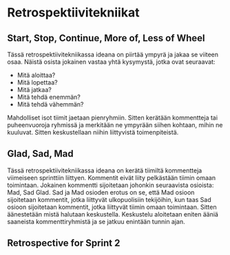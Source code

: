 # Retrospektiivitekniikat

## Start, Stop, Continue, More of, Less of Wheel

Tässä retrospektiivitekniikassa ideana on piirtää ympyrä ja jakaa se viiteen osaa. Näistä osista jokainen vastaa yhtä kysymystä, jotka ovat seuraavat:

- Mitä aloittaa?
- Mitä lopettaa?
- Mitä jatkaa?
- Mitä tehdä enemmän?
- Mitä tehdä vähemmän?

Mahdolliset isot tiimit jaetaan pienryhmiin. Sitten kerätään kommentteja tai puheenvuoroja ryhmissä ja merkitään ne ympyrään siihen kohtaan, mihin ne kuuluvat. Sitten keskustellaan niihin liittyvistä toimenpiteistä. 

## Glad, Sad, Mad

Tässä retrospektiivitekniikassa ideana on kerätä tiimiltä kommentteja viimeiseen sprinttiin liittyen. Kommentit eivät liity pelkästään tiimin omaan toimintaan. Jokainen kommentti sijoitetaan johonkin seuraavista osioista: Mad, Sad Glad. Sad ja Mad osioden erotus on se, että Mad osioon sijoitetaan kommentit, jotka liittyvät ulkopuolisiin tekijöihin, kun taas Sad osioon sijoitetaan kommentit, jotka liittyvät tiimin omaan toimintaan. Sitten äänestetään mistä halutaan keskustella. Keskustelu aloitetaan eniten ääniä saaneista kommenttiryhmistä ja se jatkuu enintään tunnin ajan. 

## Retrospective for Sprint 2